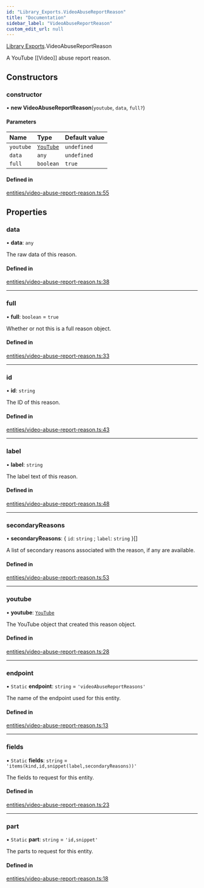 ```yaml
---
id: "Library_Exports.VideoAbuseReportReason"
title: "Documentation"
sidebar_label: "VideoAbuseReportReason"
custom_edit_url: null
---
```


[Library Exports](../modules/Library_Exports).VideoAbuseReportReason

A YouTube [[Video]] abuse report reason.

## Constructors

### constructor

• **new VideoAbuseReportReason**(`youtube`, `data`, `full?`)

#### Parameters

| Name | Type | Default value |
| :------ | :------ | :------ |
| `youtube` | [`YouTube`](Library_Exports.YouTube) | `undefined` |
| `data` | `any` | `undefined` |
| `full` | `boolean` | `true` |

#### Defined in

[entities/video-abuse-report-reason.ts:55](https://github.com/brandonbothell/popyt/blob/a8ee514/src/entities/video-abuse-report-reason.ts#L55)

## Properties

### data

• **data**: `any`

The raw data of this reason.

#### Defined in

[entities/video-abuse-report-reason.ts:38](https://github.com/brandonbothell/popyt/blob/a8ee514/src/entities/video-abuse-report-reason.ts#L38)

___

### full

• **full**: `boolean` = `true`

Whether or not this is a full reason object.

#### Defined in

[entities/video-abuse-report-reason.ts:33](https://github.com/brandonbothell/popyt/blob/a8ee514/src/entities/video-abuse-report-reason.ts#L33)

___

### id

• **id**: `string`

The ID of this reason.

#### Defined in

[entities/video-abuse-report-reason.ts:43](https://github.com/brandonbothell/popyt/blob/a8ee514/src/entities/video-abuse-report-reason.ts#L43)

___

### label

• **label**: `string`

The label text of this reason.

#### Defined in

[entities/video-abuse-report-reason.ts:48](https://github.com/brandonbothell/popyt/blob/a8ee514/src/entities/video-abuse-report-reason.ts#L48)

___

### secondaryReasons

• **secondaryReasons**: { `id`: `string` ; `label`: `string`  }[]

A list of secondary reasons associated with the reason, if any are available.

#### Defined in

[entities/video-abuse-report-reason.ts:53](https://github.com/brandonbothell/popyt/blob/a8ee514/src/entities/video-abuse-report-reason.ts#L53)

___

### youtube

• **youtube**: [`YouTube`](Library_Exports.YouTube)

The YouTube object that created this reason object.

#### Defined in

[entities/video-abuse-report-reason.ts:28](https://github.com/brandonbothell/popyt/blob/a8ee514/src/entities/video-abuse-report-reason.ts#L28)

___

### endpoint

▪ `Static` **endpoint**: `string` = `'videoAbuseReportReasons'`

The name of the endpoint used for this entity.

#### Defined in

[entities/video-abuse-report-reason.ts:13](https://github.com/brandonbothell/popyt/blob/a8ee514/src/entities/video-abuse-report-reason.ts#L13)

___

### fields

▪ `Static` **fields**: `string` = `'items(kind,id,snippet(label,secondaryReasons))'`

The fields to request for this entity.

#### Defined in

[entities/video-abuse-report-reason.ts:23](https://github.com/brandonbothell/popyt/blob/a8ee514/src/entities/video-abuse-report-reason.ts#L23)

___

### part

▪ `Static` **part**: `string` = `'id,snippet'`

The parts to request for this entity.

#### Defined in

[entities/video-abuse-report-reason.ts:18](https://github.com/brandonbothell/popyt/blob/a8ee514/src/entities/video-abuse-report-reason.ts#L18)
